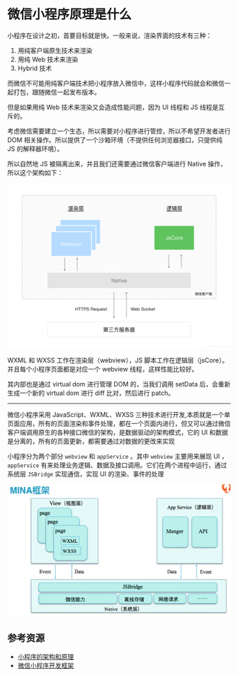 # 微信小程序原理是什么

小程序在设计之初，首要目标就是快。一般来说，渲染界面的技术有三种：

1. 用纯客户端原生技术来渲染
2. 用纯 Web 技术来渲染
3. Hybrid 技术

而微信不可能用纯客户端技术把小程序放入微信中，这样小程序代码就会和微信一起打包，跟随微信一起发布版本。

但是如果用纯 Web 技术来渲染又会造成性能问题，因为 UI 线程和 JS 线程是互斥的。

考虑微信需要建立一个生态，所以需要对小程序进行管控，所以不希望开发者进行 DOM 相关操作。所以提供了一个沙箱环境（不提供任何浏览器接口，只提供纯 JS 的解释器环境）。

所以自然地 JS 被隔离出来，并且我们还需要通过微信客户端进行 Native 操作，所以这个架构如下：

![20190801235640465](./assets/20190801235640465.png)

WXML 和 WXSS 工作在渲染层（webview），JS 脚本工作在逻辑层（jsCore）。并且每个小程序页面都是对应一个 webview 线程，这样性能比较好。

其内部也是通过 virtual dom 进行管理 DOM 的，当我们调用 setData 后，会重新生成一个新的 virtual dom 进行 diff 比对，然后进行 patch。

---

微信小程序采用 JavaScript、WXML、WXSS 三种技术进行开发,本质就是一个单页面应用，所有的页面渲染和事件处理，都在一个页面内进行，但又可以通过微信客户端调用原生的各种接口微信的架构，是数据驱动的架构模式，它的 UI 和数据是分离的，所有的页面更新，都需要通过对数据的更改来实现

小程序分为两个部分 `webview` 和 `appService` 。其中 `webview` 主要用来展现 UI ，`appService` 有来处理业务逻辑、数据及接口调用。它们在两个进程中运行，通过系统层 `JSBridge` 实现通信，实现 UI 的渲染、事件的处理

![11857-2d453d384439f7b1](./assets/11857-2d453d384439f7b1.jpg)

## 参考资源

- [小程序的架构和原理](https://blog.csdn.net/qq_35534823/article/details/98121588)
- [微信小程序开发框架](https://www.jianshu.com/p/3db8484fc521)
